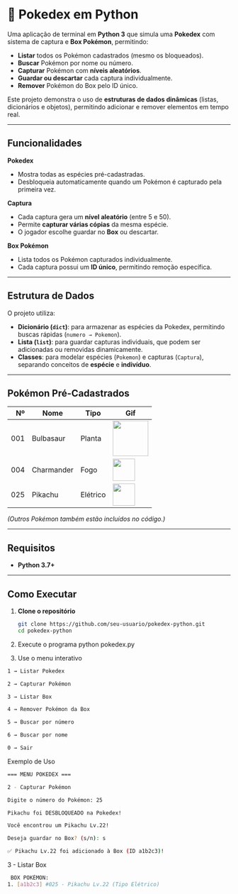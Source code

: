 # 📜 Pokedex em Python

Uma aplicação de terminal em **Python 3** que simula uma **Pokedex** com sistema de captura e **Box Pokémon**, permitindo:
-  **Listar** todos os Pokémon cadastrados (mesmo os bloqueados).
-  **Buscar** Pokémon por nome ou número.
-  **Capturar** Pokémon com **níveis aleatórios**.
-  **Guardar ou descartar** cada captura individualmente.
-  **Remover** Pokémon do Box pelo ID único.

Este projeto demonstra o uso de **estruturas de dados dinâmicas** (listas, dicionários e objetos), permitindo adicionar e remover elementos em tempo real.

---

##  Funcionalidades
 **Pokedex**  
- Mostra todas as espécies pré-cadastradas.  
- Desbloqueia automaticamente quando um Pokémon é capturado pela primeira vez.

 **Captura**  
- Cada captura gera um **nível aleatório** (entre 5 e 50).  
- Permite **capturar várias cópias** da mesma espécie.  
- O jogador escolhe guardar no **Box** ou descartar.

 **Box Pokémon**  
- Lista todos os Pokémon capturados individualmente.  
- Cada captura possui um **ID único**, permitindo remoção específica.

---

##  Estrutura de Dados
O projeto utiliza:
- **Dicionário (`dict`)**: para armazenar as espécies da Pokedex, permitindo buscas rápidas (`numero → Pokemon`).
- **Lista (`list`)**: para guardar capturas individuais, que podem ser adicionadas ou removidas dinamicamente.
- **Classes**: para modelar espécies (`Pokemon`) e capturas (`Captura`), separando conceitos de **espécie** e **indivíduo**.

---

##  Pokémon Pré-Cadastrados
| Nº  | Nome       | Tipo      | Gif       |
|----:|------------|-----------|-----------|
| 001 | Bulbasaur  | Planta    |<img src="https://i.pinimg.com/originals/e5/35/ad/e535ad30166d0121722774e0275bef3f.gif" width="80"> |
| 004 | Charmander | Fogo      |<img src="https://i.pinimg.com/originals/48/1e/af/481eafa3a380198012f80595c0dafeec.gif" width="50"> |
| 025 | Pikachu    | Elétrico  |<img src="https://i.pinimg.com/originals/a7/a8/d0/a7a8d06c754cfbbbc37e64cb118c513c.gif" width="50"> |

*(Outros Pokémon também estão incluídos no código.)*

---

##  Requisitos
- **Python 3.7+**

---

##  Como Executar
1. **Clone o repositório**
   ```bash
   git clone https://github.com/seu-usuario/pokedex-python.git
   cd pokedex-python

2. Execute o programa
python pokedex.py

3. Use o menu interativo
```bash
1 → Listar Pokedex

2 → Capturar Pokémon

3 → Listar Box

4 → Remover Pokémon da Box

5 → Buscar por número

6 → Buscar por nome

0 → Sair
```
Exemplo de Uso
 ```bash
=== MENU POKEDEX ===

2 - Capturar Pokémon

Digite o número do Pokémon: 25

 Pikachu foi DESBLOQUEADO na Pokedex!

 Você encontrou um Pikachu Lv.22!

Deseja guardar no Box? (s/n): s

✅ Pikachu Lv.22 foi adicionado à Box (ID a1b2c3)!
````

3 - Listar Box
```bash
 BOX POKÉMON:
1. [a1b2c3] #025 - Pikachu Lv.22 (Tipo Elétrico)

